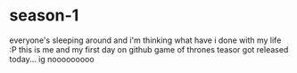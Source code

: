 # season-1
everyone's sleeping around and i'm thinking what have i done with my life :P
this is me and my first day on github
game of thrones teasor got released today...
ig nooooooooo
